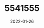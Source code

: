 ---
title: 5541555
date: 2022-01-26
draft: false
name: 甘城なつき
img_url: https://ae05.alicdn.com/kf/H4db7906f4c4c48c3a0f07f68c8a40e57b.png
original_fn: DSCF0454.jpg
tags:
- 甘城なつき

---